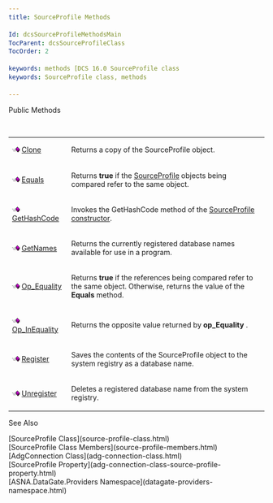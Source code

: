 ```yaml
---
title: SourceProfile Methods

Id: dcsSourceProfileMethodsMain
TocParent: dcsSourceProfileClass
TocOrder: 2

keywords: methods [DCS 16.0 SourceProfile class
keywords: SourceProfile class, methods

---
```


Public Methods

<br />

<table class="dtTABLE" id="table2" style="border-spacing: 0px" cellspacing="0" x-use-null-cells="x-use-null-cells">
          <colgroup span="1">
            <col span="1" style="WIDTH: 20%" />
            <col span="1" style="WIDTH: 70%" />
          </colgroup>
          <tr valign="top">
            <td colspan="1" rowspan="1">

<img height="11" alt="public property" src="images/public-method.gif" width="15" border="0" x-maintain-ratio="TRUE" /> [Clone](source-profile-class-clone-method.html)
</td>
            <td colspan="1" rowspan="1">

Returns a copy of the <span>SourceProfile</span> object.
</td>
          </tr>
          <tr>
            <td colspan="1" rowspan="1">

<img height="11" alt="public property" src="images/public-method.gif" width="15" border="0" x-maintain-ratio="TRUE" /> [ Equals](source-profile-class-equals-method.html) 
</td>
            <td colspan="1" rowspan="1">

Returns **true** if the [SourceProfile](adg-connection-class-source-profile-property.html) objects being compared refer to the same object.
</td>
          </tr>
          <tr>
            <td colspan="1" rowspan="1">

<img height="11" alt="public property" src="images/public-method.gif" width="15" border="0" x-maintain-ratio="TRUE" /> [ GetHashCode](source-profile-class-get-hash-code-method.html) 
</td>
            <td colspan="1" rowspan="1">

Invokes the <span>GetHashCode</span> method of the [SourceProfile constructor](source-profile-constructors-main.html).
</td>
          </tr>
          <tr>
            <td colspan="1" rowspan="1">

<img height="11" alt="public property" src="images/public-method.gif" width="15" border="0" x-maintain-ratio="TRUE" /> [ GetNames](source-profile-class-get-names-method.html) 
</td>
            <td colspan="1" rowspan="1">

Returns the currently registered database names available for use in a program.
</td>
          </tr>
          <tr>
            <td colspan="1" rowspan="1">

<img height="11" alt="public property" src="images/public-method.gif" width="15" border="0" x-maintain-ratio="TRUE" /> [ Op_Equality](source-profile-classop-equality-method.html) 
</td>
            <td colspan="1" rowspan="1">

Returns **true** if the references being compared refer to the same object. Otherwise, returns the value of the **Equals** method.
</td>
          </tr>
          <tr>
            <td colspan="1" rowspan="1">

<img height="11" alt="public property" src="images/public-method.gif" width="15" border="0" x-maintain-ratio="TRUE" /> [Op_InEquality](source-profile-classop-inequality-method.html)
</td>
            <td colspan="1" rowspan="1">

Returns the opposite value returned by **op_Equality** .
</td>
          </tr>
          <tr>
            <td colspan="1" rowspan="1" style="height: 47px">

<img height="11" alt="public property" src="images/public-method.gif" width="15" border="0" x-maintain-ratio="TRUE" /> [ Register](source-profile-class-register-method.html) 
</td>
            <td colspan="1" rowspan="1" style="height: 47px">

Saves the contents of the SourceProfile object to the system registry as a database name.
</td>
          </tr>
          <tr>
            <td colspan="1" rowspan="1">

<img height="11" alt="public property" src="images/public-method.gif" width="15" border="0" x-maintain-ratio="TRUE" /> [ Unregister](source-profile-class-unregister-method.html) 
</td>
            <td colspan="1" rowspan="1">

Deletes a registered database name from the system registry.
</td>
          </tr>
</table>

See Also

<dl />
      [SourceProfile Class](source-profile-class.html)
      <br />
      [SourceProfile Class Members](source-profile-members.html)
      <br />
      [AdgConnection Class](adg-connection-class.html)
      <br />
      [SourceProfile Property](adg-connection-class-source-profile-property.html)
      <br />
      [ASNA.DataGate.Providers Namespace](datagate-providers-namespace.html)

